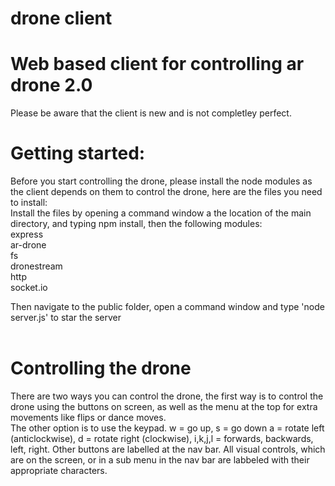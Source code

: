 # drone client
# Web based client for controlling ar drone 2.0
Please be aware that the client is new and is not completley perfect.
# Getting started:
Before you start controlling the drone, please install the node modules as the client depends on them to control the drone, here are the files you need to install:<br>
Install the files by opening a command window a the location of the main directory, and typing npm install, then the following modules:<br>
express<br>
ar-drone<br>
fs<br>
dronestream <br>
http <br>
socket.io <br>

Then navigate to the public folder, open a command window and type 'node server.js' to star the server<br><br>

# Controlling the drone
There are two ways you can control the drone, the first way is to control the drone using the buttons on screen, as well as the menu at the top for extra movements like flips or dance moves.<br>
The other option is to use the keypad. w = go up, s = go down a = rotate left (anticlockwise), d = rotate right (clockwise), i,k,j,l = forwards, backwards, left, right. Other buttons are labelled at the nav bar. All visual controls, which are on the screen, or in a sub menu in the nav bar are labbeled with their appropriate characters.
